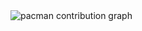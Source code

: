 <picture>
  <source media="(prefers-color-scheme: dark)" srcset="https://raw.githubusercontent.com/Prabhat476/Prabhat476/output/pacman-contribution-graph-dark.svg">
  <source media="(prefers-color-scheme: light)" srcset="https://raw.githubusercontent.com/Prabhat476/Prabhat476/output/pacman-contribution-graph.svg">
  <img alt="pacman contribution graph" src="https://raw.githubusercontent.com/Prabhat476/Prabhat476/output/pacman-contribution-graph.svg">
</picture>
